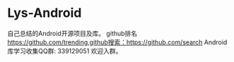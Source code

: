 # Lys-Android
自己总结的Android开源项目及库。 github排名 https://github.com/trending,github搜索：https://github.com/search
Android库学习收集QQ群: 339129051 欢迎入群。
